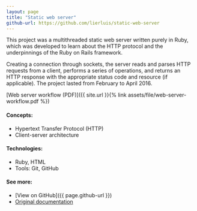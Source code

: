```yaml
---
layout: page
title: "Static web server"
github-url: https://github.com/lierluis/static-web-server
---
```


This project was a multithreaded static web server written purely in Ruby, which
was developed to learn about the HTTP protocol and the underpinnings of the
Ruby on Rails framework.

Creating a connection through sockets, the server reads and parses HTTP
requests from a client, performs a series of operations, and returns an HTTP
response with the appropriate status code and resource (if applicable).
The project lasted from February to April 2016.

[Web server workflow (PDF)]({{ site.url }}{% link assets/file/web-server-workflow.pdf %})

#### Concepts:
* Hypertext Transfer Protocol (HTTP)
* Client-server architecture

#### Technologies:
* Ruby, HTML
* Tools: Git, GitHub

#### See more:
* [View on GitHub]({{ page.github-url }})
* [Original documentation](https://goo.gl/0d0PWk)
